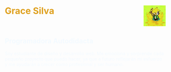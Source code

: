 
<div class="cabecera" align=left display=block>

<h1 style="color:#dea01e; font-weight:bold">Grace Silva<img src="https://github.com/Grace-Silva/PokeMonButton/blob/master/lil-link.gif?raw=true" align=right></h1>
</div>
<br>
<div id="about-me">
    <h2 style="color: #f3faff">Programadora Autodidacta</h2>
    <p style="color: #f3faff">Soy estudiante de diseño y desarrollo web. Me emociona y sorprende cada pequeño proyecto que puedo hacer, ya que a futuro reflejarán mi esfuerzo y me ayudarán a crecer como profesional y ser humano.</p>
</div>




